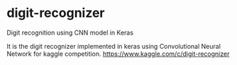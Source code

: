# digit-recognizer
Digit recognition using CNN model in Keras

It is the digit recognizer implemented in keras using Convolutional Neural Network for kaggle competition.
https://www.kaggle.com/c/digit-recognizer

